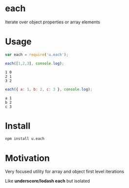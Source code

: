 # each

Iterate over object properties or array elements

# Usage

```js
var each = require('u.each');

each([1,2,3], console.log);
```

```
1 0
2 1
3 2
```

```js
each({ a: 1, b: 2, c: 3 }, console.log);
```

```
a 1
b 2
c 3
```

# Install

    npm install u.each

# Motivation

Very focused utility for array and object first level iterations

Like **underscore/lodash each** but isolated
